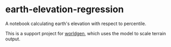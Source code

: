 # earth-elevation-regression
A notebook calculating earth's elevation with respect to percentile.

This is a support project for [worldgen](https://github.com/awilsoncs/worldgen), which uses the model to scale terrain output.
